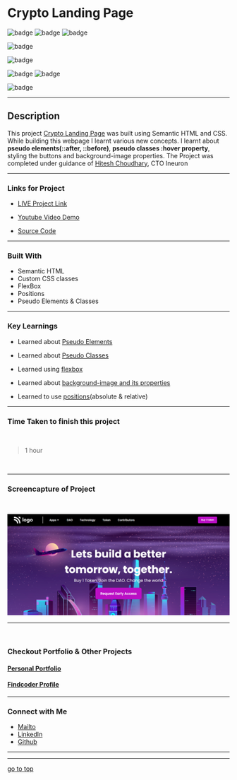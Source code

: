 # Crypto Landing Page


![badge](https://img.shields.io/badge/HTML%20-CSS-green)
![badge](https://img.shields.io/badge/Crypto%20-Landing%20Page-orange)
![badge](https://img.shields.io/badge/Ineuron%20-LCO-blue)

![badge](https://img.shields.io/badge/Full%20Stack%20JavaScript%20-Hitesh%20Choudhary-blue)

![badge](https://img.shields.io/badge/pseudo%20--elements%20-background--image%20properties-lightgreen)

![badge](https://img.shields.io/badge/display:flex%20-positions-lightgreen)
![badge](https://img.shields.io/badge/:hover%20-::after-lightgreen)

![badge](https://img.shields.io/badge/Shubham%20Singh%20-grey)

***
## Description

This project [Crypto Landing Page](https://cryptoo-home.netlify.app/) was built using Semantic HTML and CSS. While building this webpage I learnt various new concepts. I learnt about **pseudo elements(::after, ::before)**, **pseudo classes :hover property**, styling the buttons and background-image properties. The Project was completed under guidance of [Hitesh Choudhary](https://github.com/hiteshchoudhary), CTO Ineuron

***
### Links for Project

* [LIVE Project Link](https://cryptoo-home.netlify.app/)

* [Youtube Video Demo](https://youtu.be/pjtDMnBW2LI)

* [Source Code](https://github.com/ShubhamSingh03/Crypto-Landing-Page)

***
### Built With 

* Semantic HTML
* Custom CSS classes
* FlexBox
* Positions
* Pseudo Elements & Classes

***

### Key Learnings

* Learned about [Pseudo Elements](https://developer.mozilla.org/en-US/docs/Web/CSS/Pseudo-elements)

* Learned about [Pseudo Classes](https://developer.mozilla.org/en-US/docs/Web/CSS/Pseudo-classes)

* Learned using [flexbox](https://developer.mozilla.org/en-US/docs/Web/CSS/flex)

* Learned about [background-image and its properties](https://developer.mozilla.org/en-US/docs/Web/CSS/background)

* Learned to use [positions](https://developer.mozilla.org/en-US/docs/Web/CSS/position)(absolute & relative)

***

### Time Taken to finish this project
<br>

>1 hour

<br>

***

### Screencapture of Project

<br>

![screenshot](./captures/screenshot.png)

***
<br>

### Checkout Portfolio & Other Projects

#### [Personal Portfolio](https://shubhambhoj.in/)

#### [Findcoder Profile](https://www.findcoder.io/u/shubham_singh)
***

### Connect with Me
* [Mailto](mailto:shubhambhoj3@gmail.com)
* [LinkedIn](https://www.linkedin.com/in/shubham-singh-b122b7171/)
* [Github](https://github.com/ShubhamSingh03)
***
***
[go to top](#crypto-landing-page)